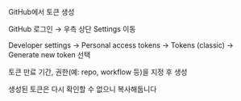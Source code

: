 GitHub에서 토큰 생성

GitHub 로그인 → 우측 상단 Settings 이동

Developer settings → Personal access tokens → Tokens (classic) → Generate new token 선택

토큰 만료 기간, 권한(예: repo, workflow 등)을 지정 후 생성

생성된 토큰은 다시 확인할 수 없으니 복사해둡니다
